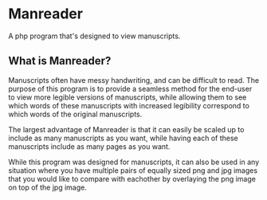 # Manreader
A php program that's designed to view manuscripts.

## What is Manreader?

Manuscripts often have messy handwriting, and can be difficult to read. 
The purpose of this program is to provide a seamless method for the end-user to view more legible versions of manuscripts,
while allowing them to see which words of these manuscripts with increased legibility correspond to which words of the original
manuscripts.

The largest advantage of Manreader is that it can easily be scaled up to include as many manuscripts as you want,
while having each of these manuscripts include as many pages as you want.

While this program was designed for manuscripts, it can also be used in any situation where you have multiple pairs of 
equally sized png and jpg images that you would like to compare with eachother by overlaying the png image on top of the jpg
image.

